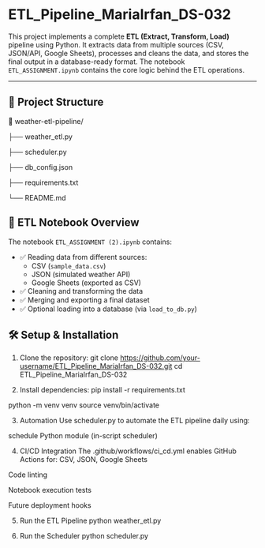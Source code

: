 # ETL_Pipeline_MariaIrfan_DS-032

This project implements a complete **ETL (Extract, Transform, Load)** pipeline using Python. It extracts data from multiple sources (CSV, JSON/API, Google Sheets), processes and cleans the data, and stores the final output in a database-ready format. The notebook `ETL_ASSIGNMENT.ipynb` contains the core logic behind the ETL operations.

---

## 📁 Project Structure

📁 weather-etl-pipeline/

├── weather_etl.py      

├── scheduler.py    

├── db_config.json         

├── requirements.txt       

└── README.md              


## 🚀 ETL Notebook Overview

The notebook `ETL_ASSIGNMENT (2).ipynb` contains:
- ✅ Reading data from different sources:
  - CSV (`sample_data.csv`)
  - JSON (simulated weather API)
  - Google Sheets (exported as CSV)
- ✅ Cleaning and transforming the data
- ✅ Merging and exporting a final dataset
- ✅ Optional loading into a database (via `load_to_db.py`)


## 🛠️ Setup & Installation

1. Clone the repository:
git clone https://github.com/your-username/ETL_Pipeline_MariaIrfan_DS-032.git
cd ETL_Pipeline_MariaIrfan_DS-032

2. Install dependencies:
pip install -r requirements.txt

python -m venv venv
source venv/bin/activate

3. Automation
Use scheduler.py to automate the ETL pipeline daily using:

schedule Python module (in-script scheduler)


4. CI/CD Integration
The .github/workflows/ci_cd.yml enables GitHub Actions for:
CSV, JSON, Google Sheets

Code linting

Notebook execution tests

Future deployment hooks

5. Run the ETL Pipeline
python weather_etl.py

6. Run the Scheduler
python scheduler.py


